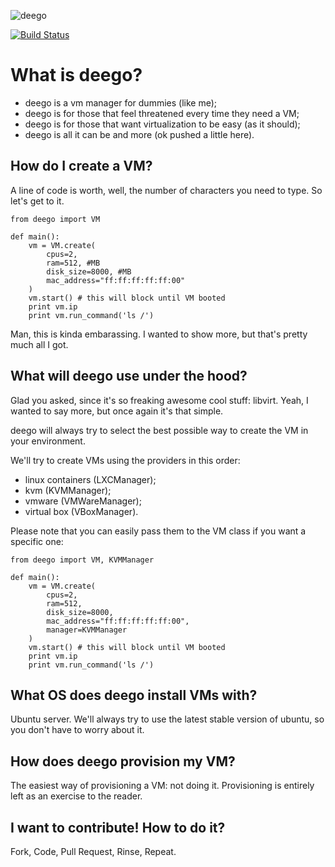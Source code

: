 ![deego](https://raw.github.com/heynemann/deego/master/logo.png) 

[![Build Status](https://secure.travis-ci.org/heynemann/deego.png)](http://travis-ci.org/heynemann/deego)

# What is deego?

* deego is a vm manager for dummies (like me);
* deego is for those that feel threatened every time they need a VM;
* deego is for those that want virtualization to be easy (as it should);
* deego is all it can be and more (ok pushed a little here).

## How do I create a VM?

A line of code is worth, well, the number of characters you need to type. So
let's get to it.

    from deego import VM

    def main():
        vm = VM.create(
            cpus=2,
            ram=512, #MB
            disk_size=8000, #MB
            mac_address="ff:ff:ff:ff:ff:00"
        )
        vm.start() # this will block until VM booted
        print vm.ip
        print vm.run_command('ls /')

Man, this is kinda embarassing. I wanted to show more, but that's pretty much
all I got.

## What will deego use under the hood?

Glad you asked, since it's so freaking awesome cool stuff: libvirt. Yeah, I
wanted to say more, but once again it's that simple.

deego will always try to select the best possible way to create the VM in your
environment.

We'll try to create VMs using the providers in this order:

* linux containers (LXCManager);
* kvm (KVMManager);
* vmware (VMWareManager);
* virtual box (VBoxManager).

Please note that you can easily pass them to the VM class if you want a
specific one:

    from deego import VM, KVMManager

    def main():
        vm = VM.create(
            cpus=2,
            ram=512,
            disk_size=8000,
            mac_address="ff:ff:ff:ff:ff:00",
            manager=KVMManager
        )
        vm.start() # this will block until VM booted
        print vm.ip
        print vm.run_command('ls /')

## What OS does deego install VMs with?

Ubuntu server. We'll always try to use the latest stable version of ubuntu, so
you don't have to worry about it.

## How does deego provision my VM?

The easiest way of provisioning a VM: not doing it. Provisioning is entirely
left as an exercise to the reader.

## I want to contribute! How to do it?

Fork, Code, Pull Request, Rinse, Repeat.

